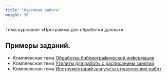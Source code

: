 ```yaml
---
title: "Курсовая работа"
weight: 30
---
```


Тема курсовой: «Программа для обработки данных».

## Примеры заданий.

- Комплексная тема [Обработка библиографической информации](sched)
- Комплексная тема [Утилиты для работы с расписанием занятий](bib)
- Комплексная тема [Инструментарий для учета студенческих работ](tasks)

